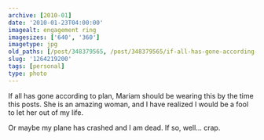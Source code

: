 ```yaml
---
archive: [2010-01]
date: '2010-01-23T04:00:00'
imagealt: engagement ring
imagesizes: ['640', '360']
imagetype: jpg
old_paths: [/post/348379565, /post/348379565/if-all-has-gone-according-to-plan-mariam-should]
slug: '1264219200'
tags: [personal]
type: photo
---
```


If all has gone according to plan, Mariam should be wearing this by the
time this posts.  She is an amazing woman, and I have realized I would be
a fool to let her out of my life.

Or maybe my plane has crashed and I am dead. If so, well... crap.

